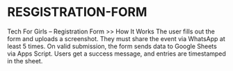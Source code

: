 # RESGISTRATION-FORM
Tech For Girls – Registration Form >> How It Works The user fills out the form and uploads a screenshot.  They must share the event via WhatsApp at least 5 times.  On valid submission, the form sends data to Google Sheets via Apps Script.  Users get a success message, and entries are timestamped in the sheet.
